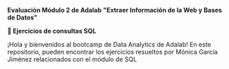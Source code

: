 **Evaluación Módulo 2 de Adalab**
**"Extraer Información de la Web y Bases de Datos"**

**🌟 Ejercicios de consultas SQL**

¡Hola y bienvenidos al bootcamp de Data Analytics de Adalab! 
En este repositorio, pueden encontrar los ejercicios resueltos por Mónica García Jiménez relacionados con el módulo de SQL
